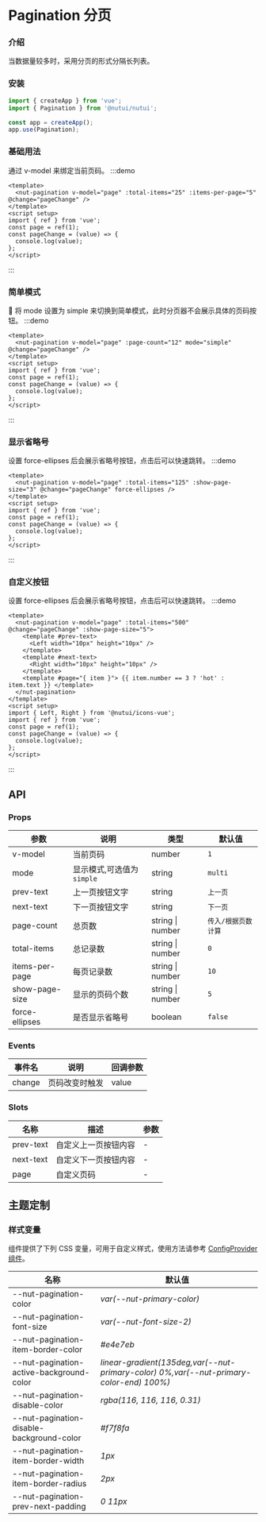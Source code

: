 # Pagination 分页

### 介绍

当数据量较多时，采用分页的形式分隔长列表。

### 安装

```js
import { createApp } from 'vue';
import { Pagination } from '@nutui/nutui';

const app = createApp();
app.use(Pagination);
```

### 基础用法

通过 v-model 来绑定当前页码。
:::demo

```vue
<template>
  <nut-pagination v-model="page" :total-items="25" :items-per-page="5" @change="pageChange" />
</template>
<script setup>
import { ref } from 'vue';
const page = ref(1);
const pageChange = (value) => {
  console.log(value);
};
</script>
```

:::

### 简单模式

 将 mode 设置为 simple 来切换到简单模式，此时分页器不会展示具体的页码按钮。
:::demo

```vue
<template>
  <nut-pagination v-model="page" :page-count="12" mode="simple" @change="pageChange" />
</template>
<script setup>
import { ref } from 'vue';
const page = ref(1);
const pageChange = (value) => {
  console.log(value);
};
</script>
```

:::

### 显示省略号

设置 force-ellipses 后会展示省略号按钮，点击后可以快速跳转。
:::demo

```vue
<template>
  <nut-pagination v-model="page" :total-items="125" :show-page-size="3" @change="pageChange" force-ellipses />
</template>
<script setup>
import { ref } from 'vue';
const page = ref(1);
const pageChange = (value) => {
  console.log(value);
};
</script>
```

:::

### 自定义按钮

设置 force-ellipses 后会展示省略号按钮，点击后可以快速跳转。
:::demo

```vue
<template>
  <nut-pagination v-model="page" :total-items="500" @change="pageChange" :show-page-size="5">
    <template #prev-text>
      <Left width="10px" height="10px" />
    </template>
    <template #next-text>
      <Right width="10px" height="10px" />
    </template>
    <template #page="{ item }"> {{ item.number == 3 ? 'hot' : item.text }} </template>
  </nut-pagination>
</template>
<script setup>
import { Left, Right } from '@nutui/icons-vue';
import { ref } from 'vue';
const page = ref(1);
const pageChange = (value) => {
  console.log(value);
};
</script>
```

:::

## API

### Props

| 参数 | 说明 | 类型 | 默认值 |
| --- | --- | --- | --- |
| v-model | 当前页码 | number | `1` |
| mode | 显示模式,可选值为 `simple` | string | `multi` |
| prev-text | 上一页按钮文字 | string | `上一页` |
| next-text | 下一页按钮文字 | string | `下一页` |
| page-count | 总页数 | string \| number | `传入/根据页数计算` |
| total-items | 总记录数 | string \| number | `0` |
| items-per-page | 每页记录数 | string \| number | `10` |
| show-page-size | 显示的页码个数 | string \| number | `5` |
| force-ellipses | 是否显示省略号 | boolean | `false` |

### Events

| 事件名 | 说明 | 回调参数 |
| --- | --- | --- |
| change | 页码改变时触发 | value |

### Slots

| 名称 | 描述 | 参数 |
| --- | --- | --- |
| prev-text | 自定义上一页按钮内容 | - |
| next-text | 自定义下一页按钮内容 | - |
| page | 自定义页码 | - |

## 主题定制

### 样式变量

组件提供了下列 CSS 变量，可用于自定义样式，使用方法请参考 [ConfigProvider 组件](#/zh-CN/component/configprovider)。

| 名称 | 默认值 |
| --- | --- |
| --nut-pagination-color | _var(--nut-primary-color)_ |
| --nut-pagination-font-size | _var(--nut-font-size-2)_ |
| --nut-pagination-item-border-color | _#e4e7eb_ |
| --nut-pagination-active-background-color | _linear-gradient(135deg,var(--nut-primary-color) 0%,var(--nut-primary-color-end) 100%)_ |
| --nut-pagination-disable-color | _rgba(116, 116, 116, 0.31)_ |
| --nut-pagination-disable-background-color | _#f7f8fa_ |
| --nut-pagination-item-border-width | _1px_ |
| --nut-pagination-item-border-radius | _2px_ |
| --nut-pagination-prev-next-padding | _0 11px_ |
